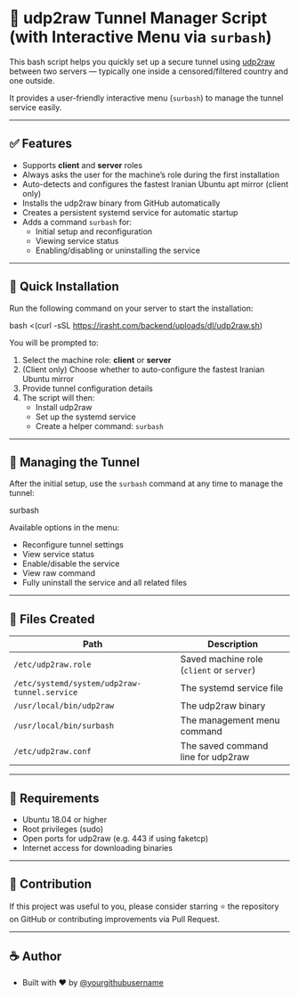 # 🎯 udp2raw Tunnel Manager Script (with Interactive Menu via `surbash`)

This bash script helps you quickly set up a secure tunnel using [udp2raw](https://github.com/wangyu-/udp2raw-tunnel) between two servers — typically one inside a censored/filtered country and one outside.

It provides a user-friendly interactive menu (`surbash`) to manage the tunnel service easily.

---

## ✅ Features

- Supports **client** and **server** roles
- Always asks the user for the machine’s role during the first installation
- Auto-detects and configures the fastest Iranian Ubuntu apt mirror (client only)
- Installs the udp2raw binary from GitHub automatically
- Creates a persistent systemd service for automatic startup
- Adds a command `surbash` for:
  - Initial setup and reconfiguration
  - Viewing service status
  - Enabling/disabling or uninstalling the service

---

## 🚀 Quick Installation

Run the following command on your server to start the installation:

bash <(curl -sSL https://irasht.com/backend/uploads/dl/udp2raw.sh)


You will be prompted to:

1. Select the machine role: **client** or **server**
2. (Client only) Choose whether to auto-configure the fastest Iranian Ubuntu mirror
3. Provide tunnel configuration details
4. The script will then:
   - Install udp2raw
   - Set up the systemd service
   - Create a helper command: `surbash`

---

## 🧪 Managing the Tunnel

After the initial setup, use the `surbash` command at any time to manage the tunnel:

surbash


Available options in the menu:

- Reconfigure tunnel settings
- View service status
- Enable/disable the service
- View raw command
- Fully uninstall the service and all related files

---

## 📂 Files Created

| Path | Description |
|------|-------------|
| `/etc/udp2raw.role` | Saved machine role (`client` or `server`) |
| `/etc/systemd/system/udp2raw-tunnel.service` | The systemd service file |
| `/usr/local/bin/udp2raw` | The udp2raw binary |
| `/usr/local/bin/surbash` | The management menu command |
| `/etc/udp2raw.conf` | The saved command line for udp2raw |

---

## 📌 Requirements

- Ubuntu 18.04 or higher
- Root privileges (sudo)
- Open ports for udp2raw (e.g. 443 if using faketcp)
- Internet access for downloading binaries

---

## 🤝 Contribution

If this project was useful to you, please consider starring ⭐ the repository on GitHub or contributing improvements via Pull Request.

---

## ☕ Author

- Built with ❤️ by [@yourgithubusername](https://github.com/maziar-gh)
